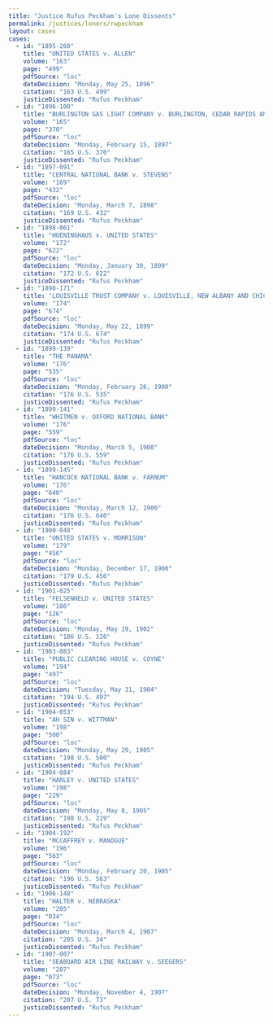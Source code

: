 ```yaml
---
title: "Justice Rufus Peckham's Lone Dissents"
permalink: /justices/loners/rwpeckham
layout: cases
cases:
  - id: "1895-260"
    title: "UNITED STATES v. ALLEN"
    volume: "163"
    page: "499"
    pdfSource: "loc"
    dateDecision: "Monday, May 25, 1896"
    citation: "163 U.S. 499"
    justiceDissented: "Rufus Peckham"
  - id: "1896-100"
    title: "BURLINGTON GAS LIGHT COMPANY v. BURLINGTON, CEDAR RAPIDS AND NORTHERN RAILWAY COMPANY"
    volume: "165"
    page: "370"
    pdfSource: "loc"
    dateDecision: "Monday, February 15, 1897"
    citation: "165 U.S. 370"
    justiceDissented: "Rufus Peckham"
  - id: "1897-091"
    title: "CENTRAL NATIONAL BANK v. STEVENS"
    volume: "169"
    page: "432"
    pdfSource: "loc"
    dateDecision: "Monday, March 7, 1898"
    citation: "169 U.S. 432"
    justiceDissented: "Rufus Peckham"
  - id: "1898-061"
    title: "HOENINGHAUS v. UNITED STATES"
    volume: "172"
    page: "622"
    pdfSource: "loc"
    dateDecision: "Monday, January 30, 1899"
    citation: "172 U.S. 622"
    justiceDissented: "Rufus Peckham"
  - id: "1898-171"
    title: "LOUISVILLE TRUST COMPANY v. LOUISVILLE, NEW ALBANY AND CHICAGO RAILWAY COMPANY"
    volume: "174"
    page: "674"
    pdfSource: "loc"
    dateDecision: "Monday, May 22, 1899"
    citation: "174 U.S. 674"
    justiceDissented: "Rufus Peckham"
  - id: "1899-139"
    title: "THE PANAMA"
    volume: "176"
    page: "535"
    pdfSource: "loc"
    dateDecision: "Monday, February 26, 1900"
    citation: "176 U.S. 535"
    justiceDissented: "Rufus Peckham"
  - id: "1899-141"
    title: "WHITMEN v. OXFORD NATIONAL BANK"
    volume: "176"
    page: "559"
    pdfSource: "loc"
    dateDecision: "Monday, March 5, 1900"
    citation: "176 U.S. 559"
    justiceDissented: "Rufus Peckham"
  - id: "1899-145"
    title: "HANCOCK NATIONAL BANK v. FARNUM"
    volume: "176"
    page: "640"
    pdfSource: "loc"
    dateDecision: "Monday, March 12, 1900"
    citation: "176 U.S. 640"
    justiceDissented: "Rufus Peckham"
  - id: "1900-048"
    title: "UNITED STATES v. MORRISON"
    volume: "179"
    page: "456"
    pdfSource: "loc"
    dateDecision: "Monday, December 17, 1900"
    citation: "179 U.S. 456"
    justiceDissented: "Rufus Peckham"
  - id: "1901-025"
    title: "FELSENHELD v. UNITED STATES"
    volume: "186"
    page: "126"
    pdfSource: "loc"
    dateDecision: "Monday, May 19, 1902"
    citation: "186 U.S. 126"
    justiceDissented: "Rufus Peckham"
  - id: "1903-083"
    title: "PUBLIC CLEARING HOUSE v. COYNE"
    volume: "194"
    page: "497"
    pdfSource: "loc"
    dateDecision: "Tuesday, May 31, 1904"
    citation: "194 U.S. 497"
    justiceDissented: "Rufus Peckham"
  - id: "1904-053"
    title: "AH SIN v. WITTMAN"
    volume: "198"
    page: "500"
    pdfSource: "loc"
    dateDecision: "Monday, May 29, 1905"
    citation: "198 U.S. 500"
    justiceDissented: "Rufus Peckham"
  - id: "1904-084"
    title: "HARLEY v. UNITED STATES"
    volume: "198"
    page: "229"
    pdfSource: "loc"
    dateDecision: "Monday, May 8, 1905"
    citation: "198 U.S. 229"
    justiceDissented: "Rufus Peckham"
  - id: "1904-192"
    title: "MCCAFFREY v. MANOGUE"
    volume: "196"
    page: "563"
    pdfSource: "loc"
    dateDecision: "Monday, February 20, 1905"
    citation: "196 U.S. 563"
    justiceDissented: "Rufus Peckham"
  - id: "1906-148"
    title: "HALTER v. NEBRASKA"
    volume: "205"
    page: "034"
    pdfSource: "loc"
    dateDecision: "Monday, March 4, 1907"
    citation: "205 U.S. 34"
    justiceDissented: "Rufus Peckham"
  - id: "1907-007"
    title: "SEABOARD AIR LINE RAILWAY v. SEEGERS"
    volume: "207"
    page: "073"
    pdfSource: "loc"
    dateDecision: "Monday, November 4, 1907"
    citation: "207 U.S. 73"
    justiceDissented: "Rufus Peckham"
---
```

